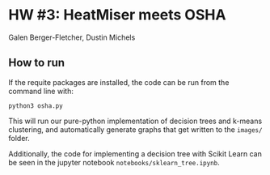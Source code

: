 # HW #3: HeatMiser meets OSHA

Galen Berger-Fletcher, Dustin Michels


## How to run

If the requite packages are installed, the code can be run from the command line with:

`python3 osha.py`

This will run our pure-python implementation of decision trees and k-means clustering, and automatically generate graphs that get written to the `images/` folder.

Additionally, the code for implementing a decision tree with Scikit Learn can be seen in the jupyter notebook `notebooks/sklearn_tree.ipynb`.
